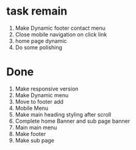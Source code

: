 # task remain

1. Make Dynamic footer contact menu
2. Close mobile navigation on click link
3. home page dynamic
4. Do some polishing

# Done

1. Make responsive version
2. Make Dynamic menu
3. Move to footer add
4. Mobile Menu
5. Make main heading styling after scroll
6. Complete home Banner and sub page banner
7. Main main menu
8. Make footer
9. Make sub page
